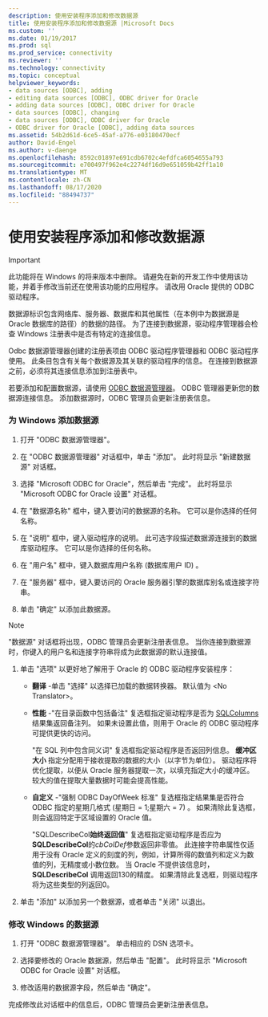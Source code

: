 ```yaml
---
description: 使用安装程序添加和修改数据源
title: 使用安装程序添加和修改数据源 |Microsoft Docs
ms.custom: ''
ms.date: 01/19/2017
ms.prod: sql
ms.prod_service: connectivity
ms.reviewer: ''
ms.technology: connectivity
ms.topic: conceptual
helpviewer_keywords:
- data sources [ODBC], adding
- editing data sources [ODBC], ODBC driver for Oracle
- adding data sources [ODBC], ODBC driver for Oracle
- data sources [ODBC], changing
- data sources [ODBC], ODBC driver for Oracle
- ODBC driver for Oracle [ODBC], adding data sources
ms.assetid: 54b2d61d-6ce5-45af-a776-e03180470ecf
author: David-Engel
ms.author: v-daenge
ms.openlocfilehash: 8592c01897e691cdb6702c4efdfca6054655a793
ms.sourcegitcommit: e700497f962e4c2274df16d9e651059b42ff1a10
ms.translationtype: MT
ms.contentlocale: zh-CN
ms.lasthandoff: 08/17/2020
ms.locfileid: "88494737"
---
```

# <a name="adding-and-modifying-data-sources-using-setup"></a>使用安装程序添加和修改数据源
> [!IMPORTANT]  
>  此功能将在 Windows 的将来版本中删除。 请避免在新的开发工作中使用该功能，并着手修改当前还在使用该功能的应用程序。 请改用 Oracle 提供的 ODBC 驱动程序。  
  
 数据源标识包含网络库、服务器、数据库和其他属性（在本例中为数据源是 Oracle 数据库的路径）的数据的路径。 为了连接到数据源，驱动程序管理器会检查 Windows 注册表中是否有特定的连接信息。  
  
 Odbc 数据源管理器创建的注册表项由 ODBC 驱动程序管理器和 ODBC 驱动程序使用。 此条目包含有关每个数据源及其关联的驱动程序的信息。 在连接到数据源之前，必须将其连接信息添加到注册表中。  
  
 若要添加和配置数据源，请使用 [ODBC 数据源管理器](../../odbc/admin/odbc-data-source-administrator.md)。 ODBC 管理器更新您的数据源连接信息。 添加数据源时，ODBC 管理员会更新注册表信息。  
  
### <a name="to-add-a-data-source-for-windows"></a>为 Windows 添加数据源  
  
1.  打开 "ODBC 数据源管理器"。  
  
2.  在 "ODBC 数据源管理器" 对话框中，单击 "添加"。 此时将显示 "新建数据源" 对话框。  
  
3.  选择 "Microsoft ODBC for Oracle"，然后单击 "完成"。 此时将显示 "Microsoft ODBC for Oracle 设置" 对话框。  
  
4.  在 "数据源名称" 框中，键入要访问的数据源的名称。 它可以是你选择的任何名称。  
  
5.  在 "说明" 框中，键入驱动程序的说明。 此可选字段描述数据源连接到的数据库驱动程序。 它可以是你选择的任何名称。  
  
6.  在 "用户名" 框中，键入数据库用户名称 (数据库用户 ID) 。  
  
7.  在 "服务器" 框中，键入要访问的 Oracle 服务器引擎的数据库别名或连接字符串。  
  
8.  单击 "确定" 以添加此数据源。  
  
> [!NOTE]  
>  "数据源" 对话框将出现，ODBC 管理员会更新注册表信息。 当你连接到数据源时，你键入的用户名和连接字符串将成为此数据源的默认连接值。  
  
1.  单击 "选项" 以更好地了解用于 Oracle 的 ODBC 驱动程序安装程序：  
  
    -   **翻译** -单击 "选择" 以选择已加载的数据转换器。 默认值为 \<No Translator>。  
  
    -   **性能** -"在目录函数中包括备注" 复选框指定驱动程序是否为 [SQLColumns](../../odbc/microsoft/level-1-api-functions-odbc-driver-for-oracle.md) 结果集返回备注列。 如果未设置此值，则用于 Oracle 的 ODBC 驱动程序可提供更快的访问。  
  
         "在 SQL 列中包含同义词" 复选框指定驱动程序是否返回列信息。 **缓冲区大小** 指定分配用于接收提取的数据的大小（以字节为单位）。 驱动程序将优化提取，以便从 Oracle 服务器提取一次，以填充指定大小的缓冲区。 较大的值在提取大量数据时可能会提高性能。  
  
    -   **自定义** -"强制 ODBC DayOfWeek 标准" 复选框指定结果集是否符合 ODBC 指定的星期几格式 (星期日 = 1;星期六 = 7) 。 如果清除此复选框，则会返回特定于区域设置的 Oracle 值。  
  
         "SQLDescribeCol**始终返回值**" 复选框指定驱动程序是否应为**SQLDescribeCol**的*cbColDef*参数返回非零值。 此连接字符串属性仅适用于没有 Oracle 定义的刻度的列，例如，计算所得的数值列和定义为数值的列，无精度或小数位数。 当 Oracle 不提供该信息时， **SQLDescribeCol** 调用返回130的精度。 如果清除此复选框，则驱动程序将为这些类型的列返回0。  
  
2.  单击 "添加" 以添加另一个数据源，或者单击 "关闭" 以退出。  
  
### <a name="to-modify-a-data-source-for-windows"></a>修改 Windows 的数据源  
  
1.  打开 "ODBC 数据源管理器"。 单击相应的 DSN 选项卡。  
  
2.  选择要修改的 Oracle 数据源，然后单击 "配置"。 此时将显示 "Microsoft ODBC for Oracle 设置" 对话框。  
  
3.  修改适用的数据源字段，然后单击 "确定"。  
  
 完成修改此对话框中的信息后，ODBC 管理员会更新注册表信息。
